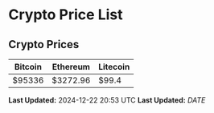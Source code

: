 # Crypto Price List

## Crypto Prices
| Bitcoin | Ethereum | Litecoin |
| ------- | -------- | -------- |
| $95336 | $3272.96 | $99.4 |
**Last Updated:** 2024-12-22 20:53 UTC
**Last Updated:** $DATE$
